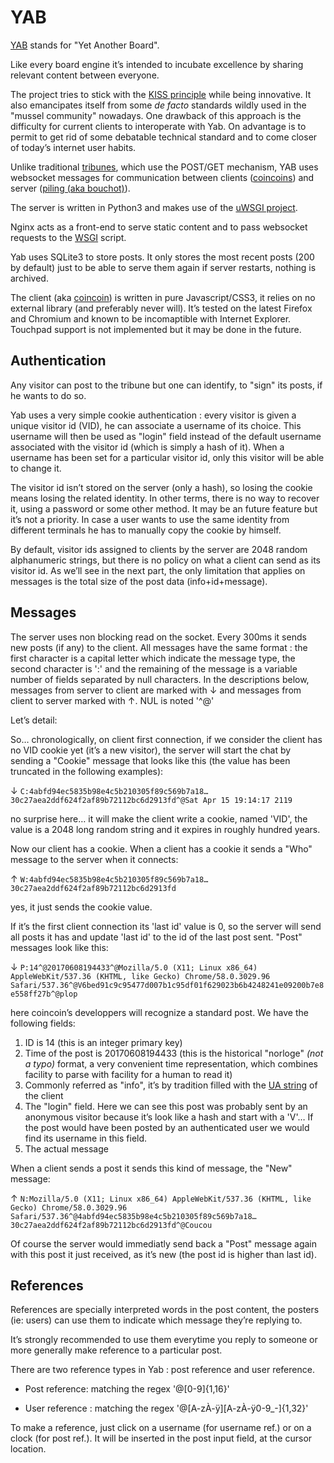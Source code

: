 # YAB

[YAB](https://gitlab.com/Marotte/Yab) stands for "Yet Another Board".

Like every board engine it’s intended to incubate excellence by sharing relevant content between everyone.

The project tries to stick with the [KISS principle](https://en.wikipedia.org/wiki/KISS_principle) while being innovative. It also emancipates itself from some _de facto_ standards wildly used in the "mussel community" nowadays. One drawback of this approach is the difficulty for current clients to interoperate with Yab. On advantage is to permit to get rid of some debatable technical standard and to come closer of today’s internet user habits. 

Unlike traditional [tribunes](../../01_standard/tribune.md), which use the POST/GET mechanism, YAB uses websocket messages for communication between clients ([coincoins](../../01_standard/coincoin.md)) and server ([piling (aka bouchot)](../../01_standard/bouchot.md)).

The server is written in Python3 and makes use of the [uWSGI project](https://uwsgi-docs.readthedocs.io/en/latest/).

Nginx acts as a front-end to serve static content and to pass websocket requests to the [WSGI](https://en.wikipedia.org/wiki/Web_Server_Gateway_Interface) script.

Yab uses SQLite3 to store posts. It only stores the most recent posts (200 by default) just to be able to serve them again if server restarts, nothing is archived. 

The client (aka [coincoin](../../01_standard/coincoin.md)) is written in pure Javascript/CSS3, it relies on no external library (and preferably never will). It’s tested on the latest Firefox and Chromium and known to be incomaptible with Internet Explorer. Touchpad support is not implemented but it may be done in the future.

## Authentication 

Any visitor can post to the tribune but one can identify, to "sign" its posts, if he wants to do so.

Yab uses a very simple cookie authentication : every visitor is given a unique visitor id (VID), he can associate a username of its choice. This username will then be used as "login" field instead of the default username associated with the visitor id (which is simply a hash of it). When a username has been set for a particular visitor id, only this visitor will be able to change it.

The visitor id isn’t stored on the server (only a hash), so losing the cookie means losing the related identity. In other terms, there is no way to recover it, using a password or some other method. It may be an future feature but it’s not a priority. In case a user wants to use the same identity from different terminals he has to manually copy the cookie by himself.

By default, visitor ids assigned to clients by the server are 2048 random alphanumeric strings, but there is no policy on what a client can send as its visitor id. As we’ll see in the next part, the only limitation that applies on messages is the total size of the post data (info+id+message).

## Messages

The server uses non blocking read on the socket. Every 300ms it sends new posts (if any) to the client. All messages have the same format : the first character is a capital letter which indicate the message type, the second character is ':' and the remaining of the message is a variable number of fields separated by null characters. In the descriptions below, messages from server to client are marked with ↓ and messages from client to server marked with ↑. NUL is noted '^@'

Let’s detail:

So… chronologically, on client first connection, if we consider the client has no VID cookie yet (it’s a new visitor), the server will start the chat by sending a "Cookie" message that looks like this (the value has been truncated in the following examples):

↓    `C:4abfd94ec5835b98e4c5b210305f89c569b7a18…30c27aea2ddf624f2af89b72112bc6d2913fd^@Sat Apr 15 19:14:17 2119`

no surprise here… it will make the client write a cookie, named 'VID', the value is a 2048 long random string and it expires in roughly hundred years.

Now our client has a cookie. When a client has a cookie it sends a "Who" message to the server when it connects:

↑    `W:4abfd94ec5835b98e4c5b210305f89c569b7a18…30c27aea2ddf624f2af89b72112bc6d2913fd`

yes, it just sends the cookie value.

If it’s the first client connection its 'last id' value is 0, so the server will send all posts it has and update 'last id' to the id of the last post sent. "Post" messages look like this:

↓    `P:14^@20170608194433^@Mozilla/5.0 (X11; Linux x86_64) AppleWebKit/537.36 (KHTML, like Gecko) Chrome/58.0.3029.96 Safari/537.36^@V6bed91c9c95477d007b1c95df01f629023b6b4248241e09200b7e8e558ff27b^@plop`

here coincoin’s developpers will recognize a standard post. We have the following fields:

 1. ID is 14 (this is an integer primary key)
 2. Time of the post is 20170608194433 (this is the historical "norloge" _(not a typo)_ format, a very convenient time representation, which combines facility to parse with facility for a human to read it)
 3. Commonly referred as "info", it’s by tradition filled with the [UA string](https://en.wikipedia.org/wiki/User_agent) of the client
 4. The "login" field. Here we can see this post was probably sent by an anonymous visitor because it’s look like a hash and start with a 'V'… If the post would have been posted by an authenticated user we would find its username in this field.
 5. The actual message
 
 When a client sends a post it sends this kind of message, the "New" message:
 
 ↑    `N:Mozilla/5.0 (X11; Linux x86_64) AppleWebKit/537.36 (KHTML, like Gecko) Chrome/58.0.3029.96 Safari/537.36^@4abfd94ec5835b98e4c5b210305f89c569b7a18…30c27aea2ddf624f2af89b72112bc6d2913fd^@Coucou`

Of course the server would immediatly send back a "Post" message again with this post it just received, as it’s new (the post id is higher than last id).

## References

References are specially interpreted words in the post content, the posters (ie: users) can use them to indicate which message they’re replying to.

It’s strongly recommended to use them everytime you reply to someone or more generally make reference to a particular post.

There are two reference types in Yab : post reference and user reference.

 - Post reference: matching the regex '@[0-9]{1,16}'

 - User reference : matching the regex '@[A-zÀ-ÿ][A-zÀ-ÿ0-9_-]{1,32}'

To make a reference, just click on a username (for username ref.) or on a clock (for post ref.). It will be inserted in the post input field, at the cursor location.



